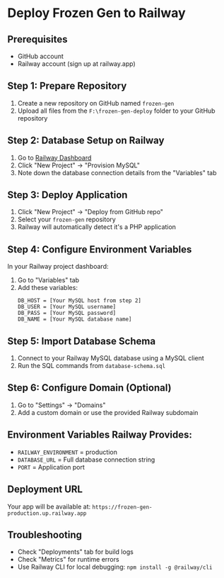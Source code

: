 # Deploy Frozen Gen to Railway

## Prerequisites
- GitHub account
- Railway account (sign up at railway.app)

## Step 1: Prepare Repository
1. Create a new repository on GitHub named `frozen-gen`
2. Upload all files from the `F:\frozen-gen-deploy` folder to your GitHub repository

## Step 2: Database Setup on Railway
1. Go to [Railway Dashboard](https://railway.app/dashboard)
2. Click "New Project" → "Provision MySQL"
3. Note down the database connection details from the "Variables" tab

## Step 3: Deploy Application
1. Click "New Project" → "Deploy from GitHub repo"
2. Select your `frozen-gen` repository
3. Railway will automatically detect it's a PHP application

## Step 4: Configure Environment Variables
In your Railway project dashboard:
1. Go to "Variables" tab
2. Add these variables:
   ```
   DB_HOST = [Your MySQL host from step 2]
   DB_USER = [Your MySQL username]
   DB_PASS = [Your MySQL password]  
   DB_NAME = [Your MySQL database name]
   ```

## Step 5: Import Database Schema
1. Connect to your Railway MySQL database using a MySQL client
2. Run the SQL commands from `database-schema.sql`

## Step 6: Configure Domain (Optional)
1. Go to "Settings" → "Domains"
2. Add a custom domain or use the provided Railway subdomain

## Environment Variables Railway Provides:
- `RAILWAY_ENVIRONMENT` = production
- `DATABASE_URL` = Full database connection string
- `PORT` = Application port

## Deployment URL
Your app will be available at: `https://frozen-gen-production.up.railway.app`

## Troubleshooting
- Check "Deployments" tab for build logs
- Check "Metrics" for runtime errors
- Use Railway CLI for local debugging: `npm install -g @railway/cli`